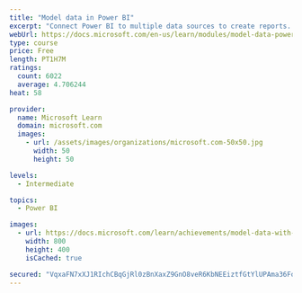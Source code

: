 ```yaml
---
title: "Model data in Power BI"
excerpt: "Connect Power BI to multiple data sources to create reports. Define the relationship between your data sources."
webUrl: https://docs.microsoft.com/en-us/learn/modules/model-data-power-bi/
type: course
price: Free
length: PT1H7M
ratings:
  count: 6022
  average: 4.706244
heat: 58

provider:
  name: Microsoft Learn
  domain: microsoft.com
  images:
    - url: /assets/images/organizations/microsoft.com-50x50.jpg
      width: 50
      height: 50

levels:
  - Intermediate

topics:
  - Power BI

images:
  - url: https://docs.microsoft.com/learn/achievements/model-data-with-power-bi-desktop-social.png
    width: 800
    height: 400
    isCached: true

secured: "VqxaFN7xXJ1RIchCBqGjRl0zBnXaxZ9GnO8veR6KbNEEiztfGtYlUPAma36FoqDeAITIHN+tf/6D+9q4OQX2RX/7q+o1ZPSgFgbpLdY/Oq4wTsmts9D5WPwGOFPyc1+L4iahJBsaBYM3g/+lflCBy3dn545dXt55Y8H56MvqimwVvnykE02T5NZ95Zn22KYpLSWZ/eBpEFDIzuN0R2wC8q6AMGg64pZFTPTZXYdwQdrO9TAGs6P7i8WCcNx4N8m/RwmYgNLQzJ0A/V4NcBPriOtF6vrzPHfu8JXsvGmOUiSBBfkAGPkv7ReFSvkOLQ5UhoGbkz+IKisRaC91/2Xh6cNtG1yyRTF0K8uvilXt5v4z5gn72Iy+k35NSVPqBP5ophJSG69VdqAJMv+hX6fPeaBtVQ3cpGd+vdNU2AtyCgg=;XRLpoHe4cKa6G9soBqbgyQ=="
---
```


